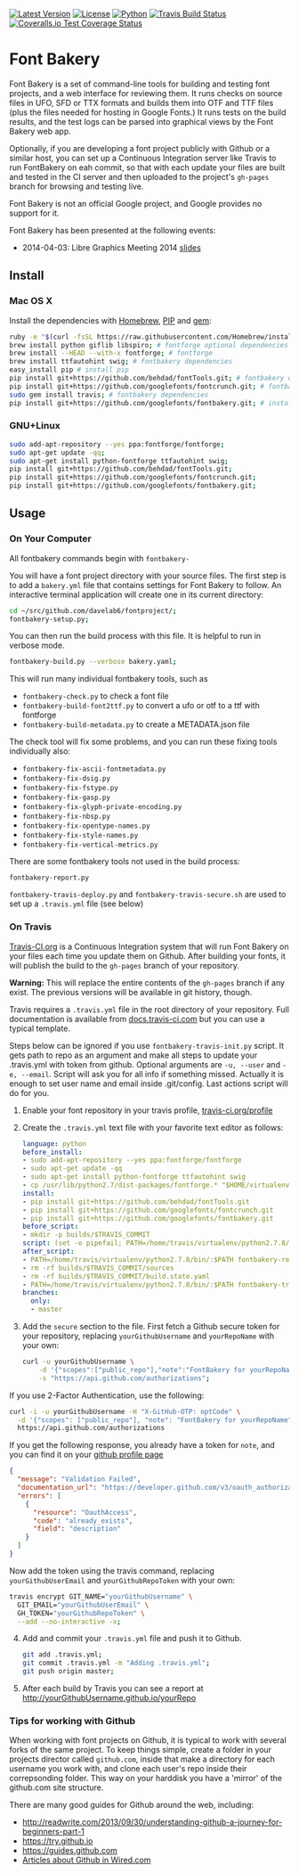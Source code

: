 [![Latest Version](https://img.shields.io/pypi/v/fontbakery.svg?style=flat)](https://pypi.python.org/pypi/fontbakery/)
[![License](https://img.shields.io/github/license/googlefonts/fontbakery.svg?style=flat)](https://pypi.python.org/pypi/fontbakery/)
[![Python](https://img.shields.io/pypi/pyversions/fontbakery.svg?style=flat)](https://pypi.python.org/pypi/fontbakery/)
[![Travis Build Status](https://travis-ci.org/googlefonts/fontbakery.svg)](https://travis-ci.org/googlefonts/fontbakery)
[![Coveralls.io Test Coverage Status](https://img.shields.io/coveralls/googlefonts/fontbakery.svg)](https://coveralls.io/r/googlefonts/fontbakery)

# Font Bakery

Font Bakery is a set of command-line tools for building and testing font projects, and a web interface for reviewing them.
It runs checks on source files in UFO, SFD or TTX formats and builds them into OTF and TTF files (plus the files needed for hosting in Google Fonts.)
It runs tests on the build results, and the test logs can be parsed into graphical views by the Font Bakery web app.

Optionally, if you are developing a font project publicly with Github or a similar host, you can set up a Continuous Integration server like Travis to run FontBakery on eah commit, so that with each update your files are built and tested in the CI server and then uploaded to the project's `gh-pages` branch for browsing and testing live.

Font Bakery is not an official Google project, and Google provides no support for it.

Font Bakery has been presented at the following events:

* 2014-04-03: Libre Graphics Meeting 2014 [slides](https://speakerdeck.com/davelab6/lgm-2014-font-bakery)

## Install

### Mac OS X

Install the dependencies with [Homebrew](http://brew.sh), [PIP](http://pip.readthedocs.org) and [gem](https://rubygems.org):

```sh
ruby -e "$(curl -fsSL https://raw.githubusercontent.com/Homebrew/install/master/install)" # install homebrew
brew install python giflib libspiro; # fontforge optional dependencies
brew install --HEAD --with-x fontforge; # fontforge
brew install ttfautohint swig; # fontbakery dependencies
easy_install pip # install pip
pip install git+https://github.com/behdad/fontTools.git; # fontbakery dependencies
pip install git+https://github.com/googlefonts/fontcrunch.git; # fontbakery dependencies
sudo gem install travis; # fontbakery dependencies
pip install git+https://github.com/googlefonts/fontbakery.git; # install fontbakery
```

### GNU+Linux

```sh
sudo add-apt-repository --yes ppa:fontforge/fontforge;
sudo apt-get update -qq;
sudo apt-get install python-fontforge ttfautohint swig;
pip install git+https://github.com/behdad/fontTools.git;
pip install git+https://github.com/googlefonts/fontcrunch.git;
pip install git+https://github.com/googlefonts/fontbakery.git;
```

## Usage

### On Your Computer

All fontbakery commands begin with `fontbakery-`

You will have a font project directory with your source files.
The first step is to add a `bakery.yml` file that contains settings for Font Bakery to follow.
An interactive terminal application will create one in its current directory:

```sh
cd ~/src/github.com/davelab6/fontproject/;
fontbakery-setup.py;
```

You can then run the build process with this file.
It is helpful to run in verbose mode.

```sh
fontbakery-build.py --verbose bakery.yaml;
```

This will run many individual fontbakery tools, such as

* `fontbakery-check.py` to check a font file
* `fontbakery-build-font2ttf.py` to convert a ufo or otf to a ttf with fontforge
* `fontbakery-build-metadata.py` to create a METADATA.json file

The check tool will fix some problems, and you can run these fixing tools individually also:
* `fontbakery-fix-ascii-fontmetadata.py`
* `fontbakery-fix-dsig.py`
* `fontbakery-fix-fstype.py`
* `fontbakery-fix-gasp.py`
* `fontbakery-fix-glyph-private-encoding.py`
* `fontbakery-fix-nbsp.py`
* `fontbakery-fix-opentype-names.py`
* `fontbakery-fix-style-names.py`
* `fontbakery-fix-vertical-metrics.py`

There are some fontbakery tools not used in the build process:

`fontbakery-report.py`

`fontbakery-travis-deploy.py` and `fontbakery-travis-secure.sh` are used to set up a `.travis.yml` file (see below)

### On Travis

[Travis-CI.org](http://travis-ci.org) is a Continuous Integration system that will run Font Bakery on your files each time you update them on Github.
After building your fonts, it will publish the build to the `gh-pages` branch of your repository.

**Warning:** This will replace the entire contents of the `gh-pages` branch if any exist.
The previous versions will be available in git history, though.

Travis requires a `.travis.yml` file in the root directory of your repository.
Full documentation is available from [docs.travis-ci.com](http://docs.travis-ci.com/) but you can use a typical template.

Steps below can be ignored if you use `fontbakery-travis-init.py` script. It gets path to repo as an argument and make all steps to update your .travis.yml with token from github. Optional arguments are `-u, --user` and `-e, --email`. Script will ask you for all info if something missed. Actually it is enough to set user name and email inside .git/config. Last actions script will do for you.

1. Enable your font repository in your travis profile, [travis-ci.org/profile](https://travis-ci.org/profile)

2. Create the `.travis.yml` text file with your favorite text editor as follows:

   ```yml
   language: python
   before_install:
   - sudo add-apt-repository --yes ppa:fontforge/fontforge
   - sudo apt-get update -qq
   - sudo apt-get install python-fontforge ttfautohint swig
   - cp /usr/lib/python2.7/dist-packages/fontforge.* "$HOME/virtualenv/python2.7.8/lib/python2.7/site-packages"
   install:
   - pip install git+https://github.com/behdad/fontTools.git
   - pip install git+https://github.com/googlefonts/fontcrunch.git
   - pip install git+https://github.com/googlefonts/fontbakery.git
   before_script:
   - mkdir -p builds/$TRAVIS_COMMIT
   script: (set -o pipefail; PATH=/home/travis/virtualenv/python2.7.8/bin/:$PATH fontbakery-build.py . 2>&1 | tee -a    builds/$TRAVIS_COMMIT/buildlog.txt)
   after_script:
   - PATH=/home/travis/virtualenv/python2.7.8/bin/:$PATH fontbakery-report.py builds/$TRAVIS_COMMIT
   - rm -rf builds/$TRAVIS_COMMIT/sources
   - rm -rf builds/$TRAVIS_COMMIT/build.state.yaml
   - PATH=/home/travis/virtualenv/python2.7.8/bin/:$PATH fontbakery-travis-deploy.py
   branches:
     only:
     - master
   ```

3. Add the `secure` section to the file.
   First fetch a Github secure token for your repository, replacing `yourGithubUsername` and `yourRepoName` with your own:
   ```sh
   curl -u yourGithubUsername \
       -d '{"scopes":["public_repo"],"note":"FontBakery for yourRepoName"}' \
       -s "https://api.github.com/authorizations";
   ```

  If you use 2-Factor Authentication, use the following:
  ```sh
  curl -i -u yourGithubUsername -H "X-GitHub-OTP: optCode" \
    -d '{"scopes": ["public_repo"], "note": "FontBakery for yourRepoName"}' \
    https://api.github.com/authorizations
  ```

  If you get the following response, you already have a token for `note`, and you can find it on your [github profile page](https://github.com/settings/applications#personal-access-tokens)
   ```json
   {
     "message": "Validation Failed",
     "documentation_url": "https://developer.github.com/v3/oauth_authorizations/#create-a-new-authorization",
     "errors": [
       {
         "resource": "OauthAccess",
         "code": "already_exists",
         "field": "description"
       }
     ]
   }
   ```
  Now add the token using the travis command, replacing `yourGithubUserEmail` and `yourGithubRepoToken` with your own:
  ```sh
  travis encrypt GIT_NAME="yourGithubUsername" \
    GIT_EMAIL="yourGithubUserEmail" \
    GH_TOKEN="yourGithubRepoToken" \
    --add --no-interactive -x;
  ```

4. Add and commit your `.travis.yml` file and push it to Github.
   ```sh
   git add .travis.yml;
   git commit .travis.yml -m "Adding .travis.yml";
   git push origin master;
   ```

5. After each build by Travis you can see a report at <http://yourGithubUsername.github.io/yourRepo>


### Tips for working with Github

When working with font projects on Github, it is typical to work with several forks of the same project. To keep things simple, create a folder in your projects director called `github.com`, inside that make a directory for each username you work with, and clone each user's repo inside their correpsonding folder. This way on your harddisk you have a 'mirror' of the github.com site structure.

There are many good guides for Github around the web, including:

* <http://readwrite.com/2013/09/30/understanding-github-a-journey-for-beginners-part-1>
* <https://try.github.io>
* <https://guides.github.com>
* [Articles about Github in Wired.com](https://www.google.com/search?q=github+everything+site:wired.com)
